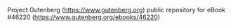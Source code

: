 Project Gutenberg (https://www.gutenberg.org) public repository for eBook #46220 (https://www.gutenberg.org/ebooks/46220)
